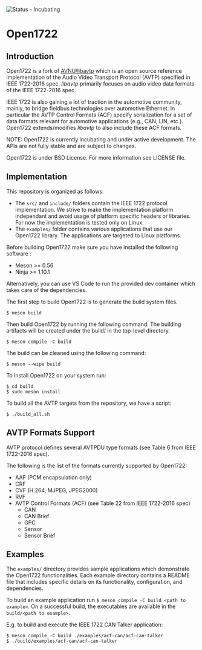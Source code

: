 ![Status - Incubating](https://img.shields.io/static/v1?label=Status&message=Incubating&color=FEFF3A&style=for-the-badge)

# Open1722

## Introduction

Open1722 is a fork of [AVNU/libavtp](https://github.com/Avnu/libavtp) which is an open source reference implementation of the Audio Video Transport Protocol (AVTP) specified in IEEE 1722-2016 spec. _libavtp_ primarily focuses on audio video data formats of the IEEE 1722-2016 spec.

IEEE 1722 is also gaining a lot of traction in the automotive community, mainly, to bridge fieldbus technologies over automotive Ethernet. In particular the AVTP Control Formats (ACF) specify serialization for a set of data formats relevant for automotive applications (e.g., CAN, LIN, etc.). Open1722 extends/modifies _libavtp_ to also include these ACF formats.

NOTE: Open1722 is currently incubating and under active development. The APIs are not fully stable and are subject to changes.

Open1722 is under BSD License. For more information see LICENSE file.

## Implementation

This repository is organized as follows:
- The `src/` and `include/` folders contain the IEEE 1722 protocol implementation. We strive to make the implementation platform independant and avoid usage of platform specific headers or libraries. For now the implementation is tested only on Linux.
- The `examples/` folder contains various applications that use our Open1722 library. The applications are targeted to Linux platforms.

Before building Open1722 make sure you have installed the following software :
* Meson >= 0.56
* Ninja >= 1.10.1

Alternatively, you can use VS Code to run the provided dev container which takes care of the dependencies.

The first step to build Open1722 is to generate the build system files.
```
$ meson build
```

Then build Open1722 by running the following command. The building artifacts will be created under the build/ in the top-level directory.
```
$ meson compile -C build
```

The build can be cleaned using the following command:
```
$ meson --wipe build
```

To install Open1722 on your system run:
```
$ cd build
$ sudo meson install
```

To build all the AVTP targets from the repository, we have a script:
```
$ ./build_all.sh
```

## AVTP Formats Support

AVTP protocol defines several AVTPDU type formats (see Table 6 from IEEE 1722-2016 spec).

The following is the list of the formats currently supported by Open1722:
 - AAF (PCM encapsulation only)
 - CRF
 - CVF (H.264, MJPEG, JPEG2000)
 - RVF
 - AVTP Control Formats (ACF) (see Table 22 from IEEE 1722-2016 spec)
    - CAN
    - CAN Brief
    - GPC
    - Sensor
    - Sensor Brief

## Examples

The `examples/` directory provides sample applications which demonstrate the Open1722 functionalities. Each example directory contains a README file that includes specific details on its functionality, configuration, and dependencies.

To build an example application run `$ meson compile -C build <path to example>`. On a successful build, the executables are available in the `build/<path to example>`.

E.g. to build and execute the IEEE 1722 CAN Talker application:
```
$ meson compile -C build ./examples/acf-can/acf-can-talker
$ ./build/examples/acf-can/acf-can-talker
```
